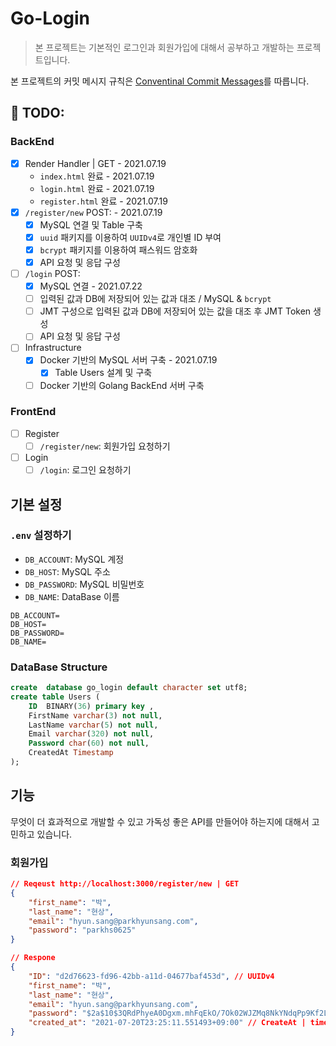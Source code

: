# Go-Login
> 본 프로젝트는 기본적인 로그인과 회원가입에 대해서 공부하고 개발하는 프로젝트입니다.

본 프로젝트의 커밋 메시지 규칙은 [Conventinal Commit Messages](https://gist.github.com/qoomon/5dfcdf8eec66a051ecd85625518cfd13)를 따릅니다.

## 🚀 TODO:
### BackEnd
- [X] Render Handler | GET - 2021.07.19
    - `index.html` 완료 - 2021.07.19
    - `login.html` 완료 - 2021.07.19
    - `register.html` 완료 - 2021.07.19
- [X] `/register/new` POST: - 2021.07.19
    - [X] MySQL 연결 및 Table 구축
    - [X] `uuid` 패키지를 이용하여 `UUIDv4`로 개인별 ID 부여
    - [X] `bcrypt` 패키지를 이용하여 패스워드 암호화
    - [X] API 요청 및 응답 구성 
- [ ] `/login` POST: 
    - [X] MySQL 연결  - 2021.07.22
    - [ ] 입력된 값과 DB에 저장되어 있는 값과 대조 / MySQL & `bcrypt`
    - [ ] JMT 구성으로 입력된 값과 DB에 저장되어 있는 값을 대조 후 JMT Token 생성
    - [ ] API 요청 및 응답 구성

- [ ] Infrastructure
    - [X] Docker 기반의 MySQL 서버 구축 - 2021.07.19
        - [X] Table Users 설계 및 구축
    - [ ] Docker 기반의 Golang BackEnd 서버 구축

### FrontEnd
- [ ] Register
    - [ ] `/register/new`: 회원가입 요청하기
- [ ] Login
    - [ ] `/login`: 로그인 요청하기

## 기본 설정
### `.env` 설정하기
- `DB_ACCOUNT`: MySQL 계정
- `DB_HOST`: MySQL 주소
- `DB_PASSWORD`: MySQL 비밀번호
- `DB_NAME`: DataBase 이름

```env
DB_ACCOUNT=
DB_HOST=
DB_PASSWORD=
DB_NAME=
```

### DataBase Structure
```sql
create  database go_login default character set utf8;
create table Users (
    ID  BINARY(36) primary key ,
    FirstName varchar(3) not null,
    LastName varchar(5) not null,
    Email varchar(320) not null,
    Password char(60) not null,
    CreatedAt Timestamp
);
```

## 기능
무엇이 더 효과적으로 개발할 수 있고 가독성 좋은 API를 만들어야 하는지에 대해서 고민하고 있습니다.

### 회원가입
```json
// Reqeust http://localhost:3000/register/new | GET
{
    "first_name": "박",
    "last_name": "현상",
    "email": "hyun.sang@parkhyunsang.com",
    "password": "parkhs0625"
}

// Respone
{
    "ID": "d2d76623-fd96-42bb-a11d-04677baf453d", // UUIDv4
    "first_name": "박",
    "last_name": "현상",
    "email": "hyun.sang@parkhyunsang.com",
    "password": "$2a$10$3QRdPhyeA0Dgxm.mhFqEkO/7Ok02WJZMq8NkYNdqPp9Kf2LBrnURC", // Encryption
    "created_at": "2021-07-20T23:25:11.551493+09:00" // CreateAt | time.Now()
}
```
